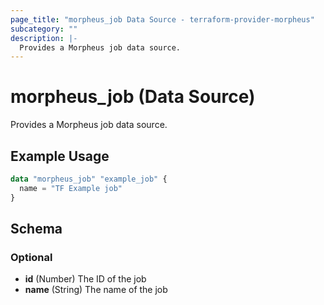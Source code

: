 ```yaml
---
page_title: "morpheus_job Data Source - terraform-provider-morpheus"
subcategory: ""
description: |-
  Provides a Morpheus job data source.
---
```


# morpheus_job (Data Source)

Provides a Morpheus job data source.

## Example Usage

```terraform
data "morpheus_job" "example_job" {
  name = "TF Example job"
}
```

<!-- schema generated by tfplugindocs -->
## Schema

### Optional

- **id** (Number) The ID of the job
- **name** (String) The name of the job